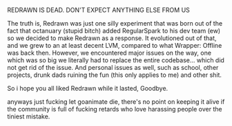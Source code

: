 REDRAWN IS DEAD. DON'T EXPECT ANYTHING ELSE FROM US

The truth is, Redrawn was just one silly experiment that was born out of the fact that octanuary (stupid bitch) added RegularSpark to his dev team (ew) so we decided to make Redrawn as a response. It evolutioned out of that, and we grew to an at least decent LVM, compared to what Wrapper: Offline was back then. However, we encountered major issues on the way, one which was so big we literally had to replace the entire codebase... which did not get rid of the issue. And personal issues as well, such as school, other projects, drunk dads ruining the fun (this only applies to me) and other shit.

So i hope you all liked Redrawn while it lasted, Goodbye.


anyways just fucking let goanimate die, there's no point on keeping it alive if the community is full of fucking retards who love harassing people over the tiniest mistake.
